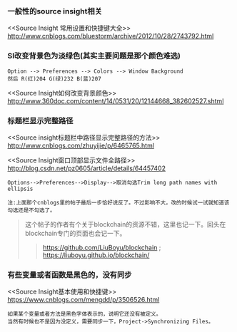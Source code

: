

### 一般性的source insight相关

<<Source Insight 常用设置和快捷键大全>>
http://www.cnblogs.com/bluestorm/archive/2012/10/28/2743792.html


### SI改变背景色为淡绿色(其实主要问题是那个颜色难选)
```
Option --> Preferences --> Colors --> Window Background
然后 R(红)204 G(绿)232 B(蓝)207
```

<<Source Insight如何改变背景颜色>>
http://www.360doc.com/content/14/0531/20/12144668_382602527.shtml


### 标题栏显示完整路径
<<Source insight标题栏中路径显示完整路径的方法>>
http://www.cnblogs.com/zhuyijie/p/6465765.html

<<Source Insight窗口顶部显示文件全路径>>
http://blog.csdn.net/pz0605/article/details/64457402
```
Options-->Preferences-->Display-->取消勾选Trim long path names with ellipsis

注:上面那个cnblogs里的帖子最后一步恰好说反了。不过影响不大，改的时候试一试就知道该勾选还是不勾选了。
```
> 这个帖子的作者有个关于blockchain的资源不错，这里也记一下。回头在blockchain专门的页面也会记一下。
>> https://github.com/LiuBoyu/blockchain ; https://liuboyu.github.io/blockchain/

### 有些变量或者函数是黑色的，没有同步
<<Source Insight基本使用和快捷键>>
https://www.cnblogs.com/mengdd/p/3506526.html
```
如果某个变量或者方法是黑色字体表示的，说明它还没有被定义。
当然有时候也不是因为没定义，需要同步一下，Project->Synchronizing Files。
```

